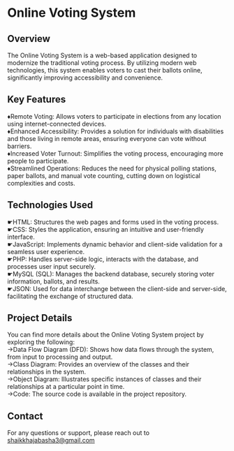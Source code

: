 # Online Voting System

## Overview
The Online Voting System is a web-based application designed to modernize the traditional voting process. By utilizing modern web technologies, this system enables voters to cast their ballots online, significantly improving accessibility and convenience.

##  Key Features
&diams;Remote Voting: Allows voters to participate in elections from any location using internet-connected devices.</br>
&diams;Enhanced Accessibility: Provides a solution for individuals with disabilities and those living in remote areas, ensuring everyone can vote without barriers.</br>
&diams;Increased Voter Turnout: Simplifies the voting process, encouraging more people to participate.</br>
&diams;Streamlined Operations: Reduces the need for physical polling stations, paper ballots, and manual vote counting, cutting down on logistical complexities and costs.

## Technologies Used
&#9755;HTML: Structures the web pages and forms used in the voting process.</br>
&#9755;CSS: Styles the application, ensuring an intuitive and user-friendly interface.</br>
&#9755;JavaScript: Implements dynamic behavior and client-side validation for a seamless user experience.</br>
&#9755;PHP: Handles server-side logic, interacts with the database, and processes user input securely.</br>
&#9755;MySQL (SQL): Manages the backend database, securely storing voter information, ballots, and results.</br>
&#9755;JSON: Used for data interchange between the client-side and server-side, facilitating the exchange of structured data.


## Project Details
You can find more details about the Online Voting System project by exploring the following:</br>
&rarr;Data Flow Diagram (DFD): Shows how data flows through the system, from input to processing and output.</br>
&rarr;Class Diagram: Provides an overview of the classes and their relationships in the system.</br>
&rarr;Object Diagram: Illustrates specific instances of classes and their relationships at a particular point in time.</br>
&rarr;Code: The source code is available in the project repository.</br>

## Contact
For any questions or support, please reach out to shaikkhajabasha3@gmail.com
